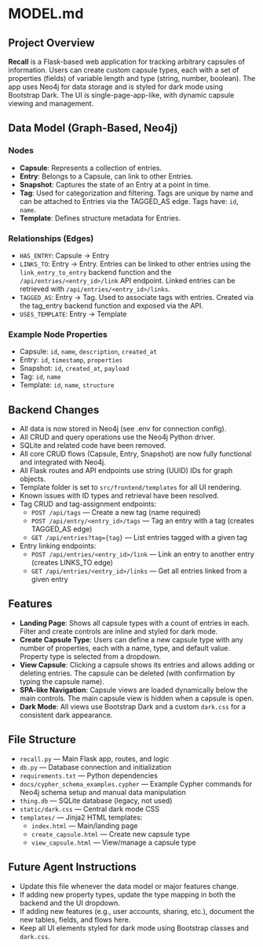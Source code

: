 # MODEL.md

## Project Overview

**Recall** is a Flask-based web application for tracking arbitrary capsules of information. Users can create custom capsule types, each with a set of properties (fields) of variable length and type (string, number, boolean). The app uses Neo4j for data storage and is styled for dark mode using Bootstrap Dark. The UI is single-page-app-like, with dynamic capsule viewing and management.

## Data Model (Graph-Based, Neo4j)

### Nodes
- **Capsule**: Represents a collection of entries.
- **Entry**: Belongs to a Capsule, can link to other Entries.
- **Snapshot**: Captures the state of an Entry at a point in time.
- **Tag**: Used for categorization and filtering. Tags are unique by name and can be attached to Entries via the TAGGED_AS edge. Tags have: `id`, `name`.
- **Template**: Defines structure metadata for Entries.

### Relationships (Edges)
- `HAS_ENTRY`: Capsule → Entry
- `LINKS_TO`: Entry → Entry. Entries can be linked to other entries using the `link_entry_to_entry` backend function and the `/api/entries/<entry_id>/link` API endpoint. Linked entries can be retrieved with `/api/entries/<entry_id>/links`.
- `TAGGED_AS`: Entry → Tag. Used to associate tags with entries. Created via the tag_entry backend function and exposed via the API.
- `USES_TEMPLATE`: Entry → Template

### Example Node Properties
- Capsule: `id`, `name`, `description`, `created_at`
- Entry: `id`, `timestamp`, `properties`
- Snapshot: `id`, `created_at`, `payload`
- Tag: `id`, `name`
- Template: `id`, `name`, `structure`

## Backend Changes
- All data is now stored in Neo4j (see .env for connection config).
- All CRUD and query operations use the Neo4j Python driver.
- SQLite and related code have been removed.
- All core CRUD flows (Capsule, Entry, Snapshot) are now fully functional and integrated with Neo4j.
- All Flask routes and API endpoints use string (UUID) IDs for graph objects.
- Template folder is set to `src/frontend/templates` for all UI rendering.
- Known issues with ID types and retrieval have been resolved.
- Tag CRUD and tag-assignment endpoints:
  - `POST /api/tags` — Create a new tag (name required)
  - `POST /api/entry/<entry_id>/tags` — Tag an entry with a tag (creates TAGGED_AS edge)
  - `GET /api/entries?tag={tag}` — List entries tagged with a given tag
- Entry linking endpoints:
  - `POST /api/entries/<entry_id>/link` — Link an entry to another entry (creates LINKS_TO edge)
  - `GET /api/entries/<entry_id>/links` — Get all entries linked from a given entry

## Features

- **Landing Page**: Shows all capsule types with a count of entries in each. Filter and create controls are inline and styled for dark mode.
- **Create Capsule Type**: Users can define a new capsule type with any number of properties, each with a name, type, and default value. Property type is selected from a dropdown.
- **View Capsule**: Clicking a capsule shows its entries and allows adding or deleting entries. The capsule can be deleted (with confirmation by typing the capsule name).
- **SPA-like Navigation**: Capsule views are loaded dynamically below the main controls. The main capsule view is hidden when a capsule is open.
- **Dark Mode**: All views use Bootstrap Dark and a custom `dark.css` for a consistent dark appearance.

## File Structure

- `recall.py` — Main Flask app, routes, and logic
- `db.py` — Database connection and initialization
- `requirements.txt` — Python dependencies
- `docs/cypher_schema_examples.cypher` — Example Cypher commands for Neo4j schema setup and manual data manipulation
- `thing.db` — SQLite database (legacy, not used)
- `static/dark.css` — Central dark mode CSS
- `templates/` — Jinja2 HTML templates:
  - `index.html` — Main/landing page
  - `create_capsule.html` — Create new capsule type
  - `view_capsule.html` — View/manage a capsule type

## Future Agent Instructions
- Update this file whenever the data model or major features change.
- If adding new property types, update the type mapping in both the backend and the UI dropdown.
- If adding new features (e.g., user accounts, sharing, etc.), document the new tables, fields, and flows here.
- Keep all UI elements styled for dark mode using Bootstrap classes and `dark.css`.